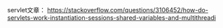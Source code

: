 servlet文章：  https://stackoverflow.com/questions/3106452/how-do-servlets-work-instantiation-sessions-shared-variables-and-multithreadi